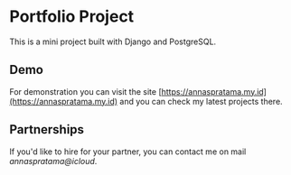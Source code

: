 # Portfolio Project #


This is a mini project built with Django and PostgreSQL.

## Demo ##

For demonstration you can visit the site [https://annaspratama.my.id](https://annaspratama.my.id) and you can check my latest projects there.

## Partnerships ##

If you'd like to hire for your partner, you can contact me on mail *annaspratama@icloud*.
